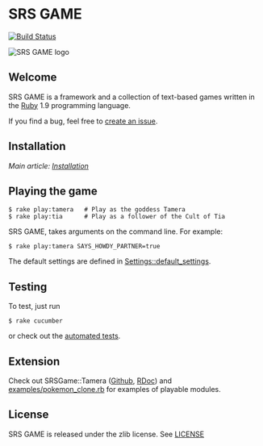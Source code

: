 SRS GAME
========

[![Build Status](https://secure.travis-ci.org/jacksonwillis/srs_game.png?branch=master)](https://secure.travis-ci.org/jacksonwillis/srs_game)

![SRS GAME logo](https://github.com/jacksonwillis/srs_game/raw/master/srs_game.png)

Welcome
-------

SRS GAME is a framework and a collection of text-based games written in the [Ruby](http://www.ruby-lang.org/) 1.9 programming language.

If you find a bug, feel free to [create an issue](https://github.com/jacksonwillis/srs_game/issues/new).

Installation
------------

*Main article: [Installation](https://github.com/jacksonwillis/srs_game/wiki/Installation)*

Playing the game
----------------

    $ rake play:tamera   # Play as the goddess Tamera
    $ rake play:tia      # Play as a follower of the Cult of Tia

SRS GAME, takes arguments on the command line. For example:

    $ rake play:tamera SAYS_HOWDY_PARTNER=true

The default settings are defined in [Settings::default_settings](https://rdoc.info/github/jacksonwillis/srs_game/master/SRSGame/Settings.default_settings).

Testing
-------

To test, just run

    $ rake cucumber

or check out the [automated tests](https://secure.travis-ci.org/jacksonwillis/srs_game).

Extension
---------

Check out
SRSGame::Tamera
([Github](https://github.com/jacksonwillis/srs_game/blob/master/lib/srs_game/tamera.rb),
   [RDoc](http://rubydoc.info/github/jacksonwillis/srs_game/master/SRSGame/Tamera))
and [examples/pokemon_clone.rb](https://github.com/jacksonwillis/srs_game/blob/master/examples/pokemon_clone.rb)
for examples of playable modules.

License
-------

SRS GAME is released under the zlib license. See [LICENSE](https://github.com/jacksonwillis/srs_game/blob/master/LICENSE)
